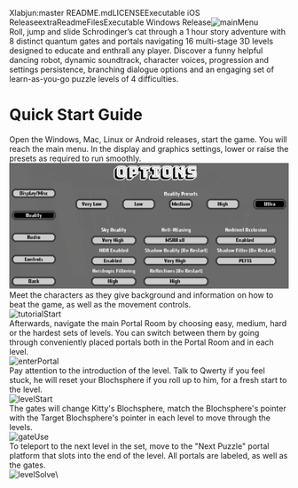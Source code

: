 Xlabjun:master README.mdLICENSEExecutable iOS ReleaseextraReadmeFilesExecutable Windows Release![mainMenu](https://github.com/Erikkre/Quantumscape/blob/master/extraReadmeFiles/mainMenu.gif)\
Roll, jump and slide Schrodinger’s cat through a 1 hour story adventure with 8 distinct quantum gates and portals navigating 16 multi-stage 3D levels designed to educate and enthrall any player. Discover a funny helpful dancing robot, dynamic soundtrack, character voices, progression and settings persistence, branching dialogue options and an engaging set of learn-as-you-go puzzle levels of 4 difficulties.
# Quick Start Guide
Open the Windows, Mac, Linux or Android releases, start the game. You will reach the main menu. In the display and graphics settings, lower or raise the presets as required to run smoothly.\
![settingsMenu](https://github.com/Erikkre/Quantumscape/blob/master/extraReadmeFiles/settingsMenu.PNG)\
Meet the characters as they give background and information on how to beat the game, as well as the movement controls.\
![tutorialStart](https://github.com/Erikkre/Quantumscape/blob/master/extraReadmeFiles/tutorialStart.gif)\
Afterwards, navigate the main Portal Room by choosing easy, medium, hard or the hardest sets of levels. You can switch between them by going through conveniently placed portals both in the Portal Room and in each level.\
![enterPortal](https://github.com/Erikkre/Quantumscape/blob/master/extraReadmeFiles/enterPortal.gif)\
Pay attention to the introduction of the level. Talk to Qwerty if you feel stuck, he will reset your Blochsphere if you roll up to him, for a fresh start to the level.\
![levelStart](https://github.com/Erikkre/Quantumscape/blob/master/extraReadmeFiles/levelStart.gif)\
The gates will change Kitty's Blochsphere, match the Blochsphere's pointer with the Target Blochsphere's pointer in each level to move through the levels.\
![gateUse](https://github.com/Erikkre/Quantumscape/blob/master/extraReadmeFiles/gateUse.gif)\
To teleport to the next level in the set, move to the "Next Puzzle" portal platform that slots into the end of the level. All portals are labeled, as well as the gates.\
![levelSolve](https://github.com/Erikkre/Quantumscape/blob/master/extraReadmeFiles/levelSolve.gif)\
